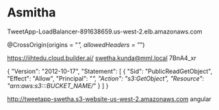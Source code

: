 # Asmitha
TweetApp-LoadBalancer-891638659.us-west-2.elb.amazonaws.com

@CrossOrigin(origins = "*", allowedHeaders = "*")

	
https://iihtedu.cloud.builder.ai/
swetha.kunda@mml.local
7BnA4_xr

{
    "Version": "2012-10-17",
    "Statement": [
        {
            "Sid": "PublicReadGetObject",
            "Effect": "Allow",
            "Principal": "*",
            "Action": "s3:GetObject",
            "Resource": "arn:aws:s3:::BUCKET_NAME/*"
        }
    ]
}


http://tweetapp-swetha.s3-website-us-west-2.amazonaws.com angular
